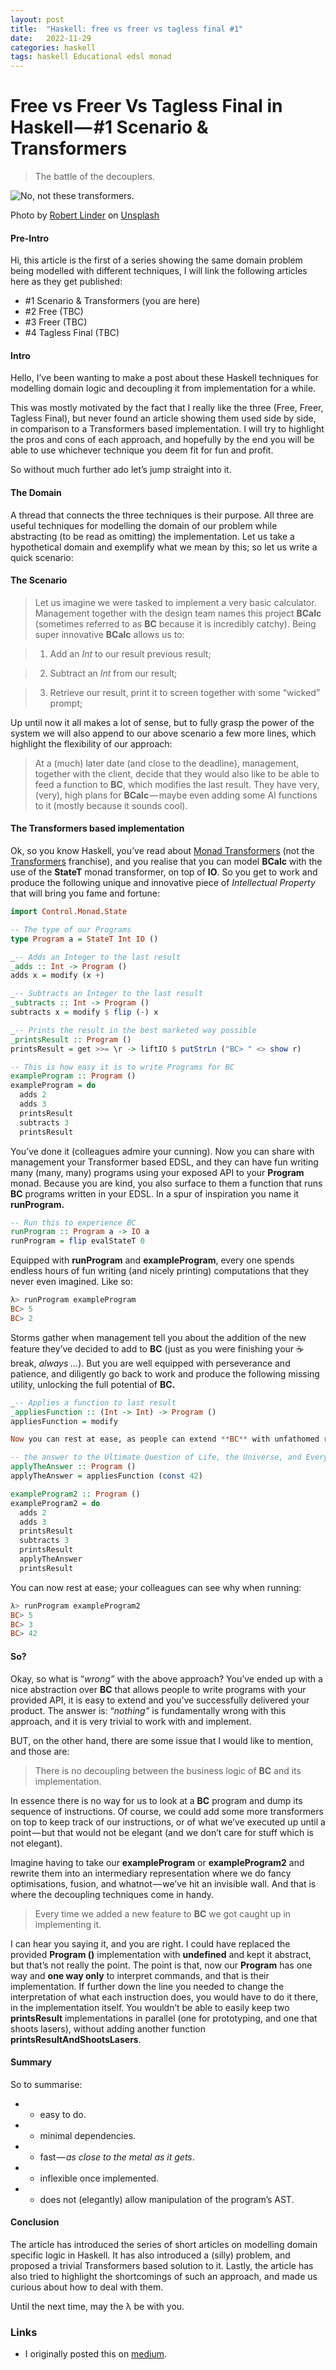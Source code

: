 ```yaml
---
layout: post
title:  "Haskell: free vs freer vs tagless final #1"
date:   2022-11-29
categories: haskell
tags: haskell Educational edsl monad
---
```

# Free vs Freer Vs Tagless Final in Haskell — #1 Scenario & Transformers

> The battle of the decouplers.

![No, not these transformers.](https://cdn-images-1.medium.com/max/800/0*RS_RpMcdLl4Q_1oE)

Photo by [Robert Linder](https://unsplash.com/@rwlinder?utm_source=medium&utm_medium=referral) on [Unsplash](https://unsplash.com?utm_source=medium&utm_medium=referral)

#### Pre-Intro

Hi, this article is the first of a series showing the same domain problem being modelled with different techniques, I will link the following articles here as they get published:

-   #1 Scenario & Transformers (you are here)
-   #2 Free (TBC)
-   #3 Freer (TBC)
-   #4 Tagless Final (TBC)

#### Intro

Hello, I’ve been wanting to make a post about these Haskell techniques for modelling domain logic and decoupling it from implementation for a while.

This was mostly motivated by the fact that I really like the three (Free, Freer, Tagless Final), but never found an article showing them used side by side, in comparison to a Transformers based implementation. I will try to highlight the pros and cons of each approach, and hopefully by the end you will be able to use whichever technique you deem fit for fun and profit.

So without much further ado let’s jump straight into it.

#### **The Domain**

A thread that connects the three techniques is their purpose. All three are useful techniques for modelling the domain of our problem while abstracting (to be read as omitting) the implementation. Let us take a hypothetical domain and exemplify what we mean by this; so let us write a quick scenario:

#### The Scenario

> Let us imagine we were tasked to implement a very basic calculator. Management together with the design team names this project **BCalc** (sometimes referred to as **BC** because it is incredibly catchy). Being super innovative **BCalc** allows us to:

> 1. Add an _Int_ to our result previous result;

> 2. Subtract an _Int_ from our result;

> 3. Retrieve our result, print it to screen together with some “wicked” prompt;

Up until now it all makes a lot of sense, but to fully grasp the power of the system we will also append to our above scenario a few more lines, which highlight the flexibility of our approach:

> At a (much) later date (and close to the deadline), management, together with the client, decide that they would also like to be able to feed a function to **BC**, which modifies the last result. They have very, (very), high plans for **BCalc** — maybe even adding some AI functions to it (mostly because it sounds cool).

#### The Transformers based implementation

Ok, so you know Haskell, you’ve read about [Monad Transformers](https://hackage.haskell.org/package/transformers) (not the [Transformers](https://en.wikipedia.org/wiki/Transformers) franchise), and you realise that you can model **BCalc** with the use of the **StateT** monad transformer, on top of **IO**. So you get to work and produce the following unique and innovative piece of _Intellectual Property_ that will bring you fame and fortune:

```haskell
import Control.Monad.State

-- The type of our Programs  
type Program a = StateT Int IO ()

_-- Adds an Integer to the last result  
_adds :: Int -> Program ()  
adds x = modify (x +)

_-- Subtracts an Integer to the last result  
_subtracts :: Int -> Program ()  
subtracts x = modify $ flip (-) x

_-- Prints the result in the best marketed way possible  
_printsResult :: Program ()  
printsResult = get >>= \r -> liftIO $ putStrLn ("BC> " <> show r)

-- This is how easy it is to write Programs for BC  
exampleProgram :: Program ()  
exampleProgram = do  
  adds 2  
  adds 3  
  printsResult  
  subtracts 3  
  printsResult
```

You’ve done it (colleagues admire your cunning). Now you can share with management your Transformer based EDSL, and they can have fun writing many (many, many) programs using your exposed API to your **Program** monad. Because you are kind, you also surface to them a function that runs **BC** programs written in your EDSL. In a spur of inspiration you name it **runProgram.**

```haskell
-- Run this to experience BC  
runProgram :: Program a -> IO a  
runProgram = flip evalStateT 0
```
Equipped with **runProgram** and **exampleProgram**, every one spends endless hours of fun writing (and nicely printing) computations that they never even imagined. Like so:
```haskell
λ> runProgram exampleProgram  
BC> 5  
BC> 2
```
Storms gather when management tell you about the addition of the new feature they’ve decided to add to **BC** (just as you were finishing your ☕️ break, _always …_). But you are well equipped with perseverance and patience, and diligently go back to work and produce the following missing utility, unlocking the full potential of **BC.**

```haskell
_-- Applies a function to last result  
_appliesFunction :: (Int -> Int) -> Program ()  
appliesFunction = modify

Now you can rest at ease, as people can extend **BC** with unfathomed rich functions — as seen in the following example:

-- the answer to the Ultimate Question of Life, the Universe, and Everything.  
applyTheAnswer :: Program ()  
applyTheAnswer = appliesFunction (const 42)

exampleProgram2 :: Program ()  
exampleProgram2 = do  
  adds 2  
  adds 3  
  printsResult  
  subtracts 3  
  printsResult  
  applyTheAnswer   
  printsResult
```

You can now rest at ease; your colleagues can see why when running:
```haskell
λ> runProgram exampleProgram2  
BC> 5  
BC> 3  
BC> 42
```
#### So?

Okay, so what is “_wrong”_ with the above approach? You’ve ended up with a nice abstraction over **BC** that allows people to write programs with your provided API, it is easy to extend and you’ve successfully delivered your product. The answer is: “_nothing”_ is fundamentally wrong with this approach, and it is very trivial to work with and implement.

BUT, on the other hand, there are some issue that I would like to mention, and those are:

> There is no decoupling between the business logic of **BC** and its implementation.

In essence there is no way for us to look at a **BC** program and dump its sequence of instructions. Of course, we could add some more transformers on top to keep track of our instructions, or of what we’ve executed up until a point — but that would not be elegant (and we don’t care for stuff which is not elegant).

Imagine having to take our **exampleProgram** or **exampleProgram2** and rewrite them into an intermediary representation where we do fancy optimisations, fusion, and whatnot — we’ve hit an invisible wall. And that is where the decoupling techniques come in handy.

> Every time we added a new feature to **BC** we got caught up in implementing it.

I can hear you saying it, and you are right. I could have replaced the provided **Program ()** implementation with **undefined** and kept it abstract, but that’s not really the point. The point is that, now our **Program** has one way and **one way only** to interpret commands, and that is their implementation. If further down the line you needed to change the interpretation of what each instruction does, you would have to do it there, in the implementation itself. You wouldn’t be able to easily keep two **printsResult** implementations in parallel (one for prototyping, and one that shoots lasers), without adding another function **printsResultAndShootsLasers**.

#### Summary

So to summarise:

-   + easy to do.
-   + minimal dependencies.
-   + fast — _as close to the metal as it gets_.
-   - inflexible once implemented.
-   - does not (elegantly) allow manipulation of the program’s AST.

#### Conclusion

The article has introduced the series of short articles on modelling domain specific logic in Haskell. It has also introduced a (silly) problem, and proposed a trivial Transformers based solution to it. Lastly, the article has also tried to highlight the shortcomings of such an approach, and made us curious about how to deal with them.

Until the next time, may the λ be with you.

### Links
- I originally posted this on [medium](https://medium.com/@cstml/free-vs-freer-vs-tagless-final-in-haskell-1-scenario-transformers-f8bc4495ea7e).
